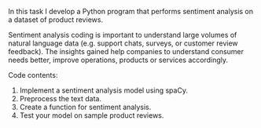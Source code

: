 In this task I develop a Python program that performs sentiment analysis on a dataset of product reviews.

Sentiment analysis coding is important to understand large volumes of natural language data (e.g. support chats, surveys, or customer review feedback). The insights gained help companies to understand consumer 
needs better, improve operations, products or services accordingly.

Code contents:
1. Implement a sentiment analysis model using spaCy.
2. Preprocess the text data.
3. Create a function for sentiment analysis.
4. Test your model on sample product reviews.
